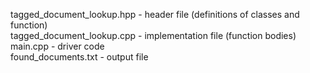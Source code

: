 tagged_document_lookup.hpp - header file (definitions of classes and function) \
tagged_document_lookup.cpp - implementation file (function bodies) \
main.cpp - driver code \
found_documents.txt - output file
